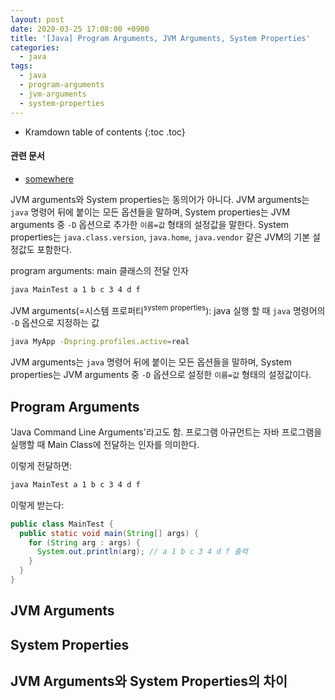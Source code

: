 ```yaml
---
layout: post
date: 2020-03-25 17:08:00 +0900
title: '[Java] Program Arguments, JVM Arguments, System Properties'
categories:
  - java
tags:
  - java
  - program-arguments
  - jvm-arguments
  - system-properties
---
```


* Kramdown table of contents
{:toc .toc}

#### 관련 문서

- [somewhere](somewhere)

JVM arguments와 System properties는 동의어가 아니다. JVM arguments는 `java` 명령어 뒤에 붙이는 모든 옵션들을 말하며, System properties는 JVM arguments 중 `-D` 옵션으로 추가한 `이름=값` 형태의 설정값을 말한다. System properties는 `java.class.version`, `java.home`, `java.vendor` 같은 JVM의 기본 설정값도 포함한다.

program arguments: main 클래스의 전달 인자
```bash
java MainTest a 1 b c 3 4 d f
```

JVM arguments(=시스템 프로퍼티<sup>system properties</sup>): java 실행 할 때 `java` 명령어의 `-D` 옵션으로 지정하는 값
```bash
java MyApp -Dspring.profiles.active=real
```

JVM arguments는 `java` 명령어 뒤에 붙이는 모든 옵션들을 말하며, System properties는 JVM arguments 중 `-D` 옵션으로 설정한 `이름=값` 형태의 설정값이다.

## Program Arguments

'Java Command Line Arguments'라고도 함. 프로그램 아규먼트는 자바 프로그램을 실행할 때 Main Class에 전달하는 인자를 의미한다.

이렇게 전달하면:

```bash
java MainTest a 1 b c 3 4 d f
```

이렇게 받는다:

```java
public class MainTest {
  public static void main(String[] args) {
    for (String arg : args) {
      System.out.println(arg); // a 1 b c 3 4 d f 출력
    }
  }
}
```

## JVM Arguments

## System Properties


## JVM Arguments와 System Properties의 차이
